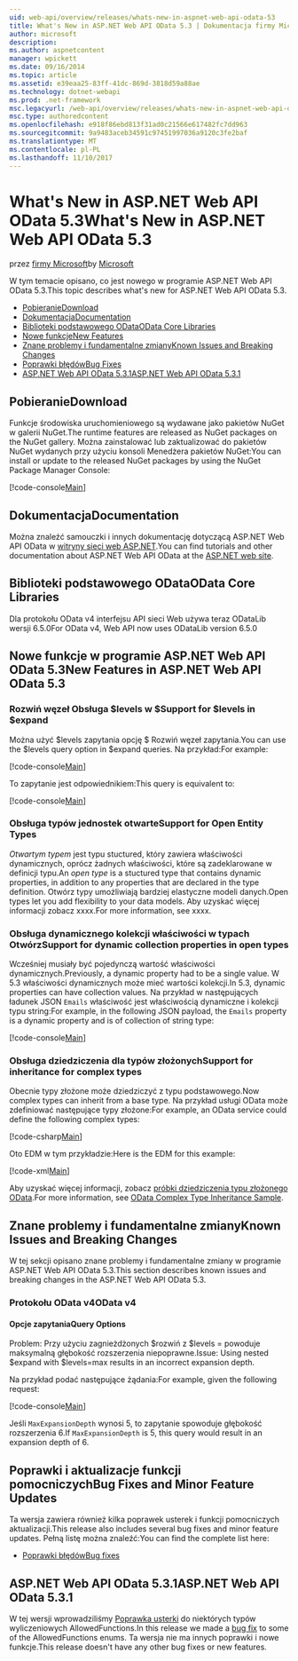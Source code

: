 ```yaml
---
uid: web-api/overview/releases/whats-new-in-aspnet-web-api-odata-53
title: What's New in ASP.NET Web API OData 5.3 | Dokumentacja firmy Microsoft
author: microsoft
description: 
ms.author: aspnetcontent
manager: wpickett
ms.date: 09/16/2014
ms.topic: article
ms.assetid: e39eaa25-83ff-41dc-869d-3818d59a88ae
ms.technology: dotnet-webapi
ms.prod: .net-framework
msc.legacyurl: /web-api/overview/releases/whats-new-in-aspnet-web-api-odata-53
msc.type: authoredcontent
ms.openlocfilehash: e918f86ebd813f31ad0c21566e617482fc7dd963
ms.sourcegitcommit: 9a9483aceb34591c97451997036a9120c3fe2baf
ms.translationtype: MT
ms.contentlocale: pl-PL
ms.lasthandoff: 11/10/2017
---
```

<a name="whats-new-in-aspnet-web-api-odata-53"></a><span data-ttu-id="fe4e0-102">What's New in ASP.NET Web API OData 5.3</span><span class="sxs-lookup"><span data-stu-id="fe4e0-102">What's New in ASP.NET Web API OData 5.3</span></span>
====================
<span data-ttu-id="fe4e0-103">przez [firmy Microsoft](https://github.com/microsoft)</span><span class="sxs-lookup"><span data-stu-id="fe4e0-103">by [Microsoft](https://github.com/microsoft)</span></span>

<span data-ttu-id="fe4e0-104">W tym temacie opisano, co jest nowego w programie ASP.NET Web API OData 5.3.</span><span class="sxs-lookup"><span data-stu-id="fe4e0-104">This topic describes what's new for ASP.NET Web API OData 5.3.</span></span>

- [<span data-ttu-id="fe4e0-105">Pobieranie</span><span class="sxs-lookup"><span data-stu-id="fe4e0-105">Download</span></span>](#download)
- [<span data-ttu-id="fe4e0-106">Dokumentacja</span><span class="sxs-lookup"><span data-stu-id="fe4e0-106">Documentation</span></span>](#documentation)
- [<span data-ttu-id="fe4e0-107">Biblioteki podstawowego OData</span><span class="sxs-lookup"><span data-stu-id="fe4e0-107">OData Core Libraries</span></span>](#corelib)
- [<span data-ttu-id="fe4e0-108">Nowe funkcje</span><span class="sxs-lookup"><span data-stu-id="fe4e0-108">New Features</span></span>](#newf)
- [<span data-ttu-id="fe4e0-109">Znane problemy i fundamentalne zmiany</span><span class="sxs-lookup"><span data-stu-id="fe4e0-109">Known Issues and Breaking Changes</span></span>](#known-issues)
- [<span data-ttu-id="fe4e0-110">Poprawki błędów</span><span class="sxs-lookup"><span data-stu-id="fe4e0-110">Bug Fixes</span></span>](#bug-fixes)
- [<span data-ttu-id="fe4e0-111">ASP.NET Web API OData 5.3.1</span><span class="sxs-lookup"><span data-stu-id="fe4e0-111">ASP.NET Web API OData 5.3.1</span></span>](#OD)

<a id="download"></a>
## <a name="download"></a><span data-ttu-id="fe4e0-112">Pobieranie</span><span class="sxs-lookup"><span data-stu-id="fe4e0-112">Download</span></span>

<span data-ttu-id="fe4e0-113">Funkcje środowiska uruchomieniowego są wydawane jako pakietów NuGet w galerii NuGet.</span><span class="sxs-lookup"><span data-stu-id="fe4e0-113">The runtime features are released as NuGet packages on the NuGet gallery.</span></span> <span data-ttu-id="fe4e0-114">Można zainstalować lub zaktualizować do pakietów NuGet wydanych przy użyciu konsoli Menedżera pakietów NuGet:</span><span class="sxs-lookup"><span data-stu-id="fe4e0-114">You can install or update to the released NuGet packages by using the NuGet Package Manager Console:</span></span>

[!code-console[Main](whats-new-in-aspnet-web-api-odata-53/samples/sample1.cmd)]

<a id="documentation"></a>
## <a name="documentation"></a><span data-ttu-id="fe4e0-115">Dokumentacja</span><span class="sxs-lookup"><span data-stu-id="fe4e0-115">Documentation</span></span>

<span data-ttu-id="fe4e0-116">Można znaleźć samouczki i innych dokumentację dotyczącą ASP.NET Web API OData w [witryny sieci web ASP.NET](../odata-support-in-aspnet-web-api/index.md).</span><span class="sxs-lookup"><span data-stu-id="fe4e0-116">You can find tutorials and other documentation about ASP.NET Web API OData at the [ASP.NET web site](../odata-support-in-aspnet-web-api/index.md).</span></span>

<a id="corelib"></a>
## <a name="odata-core-libraries"></a><span data-ttu-id="fe4e0-117">Biblioteki podstawowego OData</span><span class="sxs-lookup"><span data-stu-id="fe4e0-117">OData Core Libraries</span></span>

<span data-ttu-id="fe4e0-118">Dla protokołu OData v4 interfejsu API sieci Web używa teraz ODataLib wersji 6.5.0</span><span class="sxs-lookup"><span data-stu-id="fe4e0-118">For OData v4, Web API now uses ODataLib version 6.5.0</span></span>

<a id="newf"></a>
## <a name="new-features-in-aspnet-web-api-odata-53"></a><span data-ttu-id="fe4e0-119">Nowe funkcje w programie ASP.NET Web API OData 5.3</span><span class="sxs-lookup"><span data-stu-id="fe4e0-119">New Features in ASP.NET Web API OData 5.3</span></span>

### <a name="support-for-levels-in-expand"></a><span data-ttu-id="fe4e0-120">Rozwiń węzeł Obsługa $levels w $</span><span class="sxs-lookup"><span data-stu-id="fe4e0-120">Support for $levels in $expand</span></span>

<span data-ttu-id="fe4e0-121">Można użyć $levels zapytania opcję $ Rozwiń węzeł zapytania.</span><span class="sxs-lookup"><span data-stu-id="fe4e0-121">You can use the $levels query option in $expand queries.</span></span> <span data-ttu-id="fe4e0-122">Na przykład:</span><span class="sxs-lookup"><span data-stu-id="fe4e0-122">For example:</span></span>

[!code-console[Main](whats-new-in-aspnet-web-api-odata-53/samples/sample2.cmd)]

<span data-ttu-id="fe4e0-123">To zapytanie jest odpowiednikiem:</span><span class="sxs-lookup"><span data-stu-id="fe4e0-123">This query is equivalent to:</span></span>

[!code-console[Main](whats-new-in-aspnet-web-api-odata-53/samples/sample3.cmd)]

<a id="open-entity-types"></a>
### <a name="support-for-open-entity-types"></a><span data-ttu-id="fe4e0-124">Obsługa typów jednostek otwarte</span><span class="sxs-lookup"><span data-stu-id="fe4e0-124">Support for Open Entity Types</span></span>

<span data-ttu-id="fe4e0-125">*Otwartym typem* jest typu stuctured, który zawiera właściwości dynamicznych, oprócz żadnych właściwości, które są zadeklarowane w definicji typu.</span><span class="sxs-lookup"><span data-stu-id="fe4e0-125">An *open type* is a stuctured type that contains dynamic properties, in addition to any properties that are declared in the type definition.</span></span> <span data-ttu-id="fe4e0-126">Otwórz typy umożliwiają bardziej elastyczne modeli danych.</span><span class="sxs-lookup"><span data-stu-id="fe4e0-126">Open types let you add flexibility to your data models.</span></span> <span data-ttu-id="fe4e0-127">Aby uzyskać więcej informacji zobacz xxxx.</span><span class="sxs-lookup"><span data-stu-id="fe4e0-127">For more information, see xxxx.</span></span>

### <a name="support-for-dynamic-collection-properties-in-open-types"></a><span data-ttu-id="fe4e0-128">Obsługa dynamicznego kolekcji właściwości w typach Otwórz</span><span class="sxs-lookup"><span data-stu-id="fe4e0-128">Support for dynamic collection properties in open types</span></span>

<span data-ttu-id="fe4e0-129">Wcześniej musiały być pojedynczą wartość właściwości dynamicznych.</span><span class="sxs-lookup"><span data-stu-id="fe4e0-129">Previously, a dynamic property had to be a single value.</span></span> <span data-ttu-id="fe4e0-130">W 5.3 właściwości dynamicznych może mieć wartości kolekcji.</span><span class="sxs-lookup"><span data-stu-id="fe4e0-130">In 5.3, dynamic properties can have collection values.</span></span> <span data-ttu-id="fe4e0-131">Na przykład w następujących ładunek JSON `Emails` właściwość jest właściwością dynamiczne i kolekcji typu string:</span><span class="sxs-lookup"><span data-stu-id="fe4e0-131">For example, in the following JSON payload, the `Emails` property is a dynamic property and is of collection of string type:</span></span>

[!code-console[Main](whats-new-in-aspnet-web-api-odata-53/samples/sample4.cmd)]

### <a name="support-for-inheritance-for-complex-types"></a><span data-ttu-id="fe4e0-132">Obsługa dziedziczenia dla typów złożonych</span><span class="sxs-lookup"><span data-stu-id="fe4e0-132">Support for inheritance for complex types</span></span>

<span data-ttu-id="fe4e0-133">Obecnie typy złożone może dziedziczyć z typu podstawowego.</span><span class="sxs-lookup"><span data-stu-id="fe4e0-133">Now complex types can inherit from a base type.</span></span> <span data-ttu-id="fe4e0-134">Na przykład usługi OData może zdefiniować następujące typy złożone:</span><span class="sxs-lookup"><span data-stu-id="fe4e0-134">For example, an OData service could define the following complex types:</span></span>

[!code-csharp[Main](whats-new-in-aspnet-web-api-odata-53/samples/sample5.cs)]

<span data-ttu-id="fe4e0-135">Oto EDM w tym przykładzie:</span><span class="sxs-lookup"><span data-stu-id="fe4e0-135">Here is the EDM for this example:</span></span>

[!code-xml[Main](whats-new-in-aspnet-web-api-odata-53/samples/sample6.xml?highlight=8,15)]

<span data-ttu-id="fe4e0-136">Aby uzyskać więcej informacji, zobacz [próbki dziedziczenia typu złożonego OData](http://aspnet.codeplex.com/SourceControl/latest#Samples/WebApi/OData/v4/ODataComplexTypeInheritanceSample/ReadMe.txt).</span><span class="sxs-lookup"><span data-stu-id="fe4e0-136">For more information, see [OData Complex Type Inheritance Sample](http://aspnet.codeplex.com/SourceControl/latest#Samples/WebApi/OData/v4/ODataComplexTypeInheritanceSample/ReadMe.txt).</span></span>

<a id="known-issues"></a>
## <a name="known-issues-and-breaking-changes"></a><span data-ttu-id="fe4e0-137">Znane problemy i fundamentalne zmiany</span><span class="sxs-lookup"><span data-stu-id="fe4e0-137">Known Issues and Breaking Changes</span></span>

<span data-ttu-id="fe4e0-138">W tej sekcji opisano znane problemy i fundamentalne zmiany w programie ASP.NET Web API OData 5.3.</span><span class="sxs-lookup"><span data-stu-id="fe4e0-138">This section describes known issues and breaking changes in the ASP.NET Web API OData 5.3.</span></span>

### <a name="odata-v4"></a><span data-ttu-id="fe4e0-139">Protokołu OData v4</span><span class="sxs-lookup"><span data-stu-id="fe4e0-139">OData v4</span></span>

#### <a name="query-options"></a><span data-ttu-id="fe4e0-140">Opcje zapytania</span><span class="sxs-lookup"><span data-stu-id="fe4e0-140">Query Options</span></span>

<span data-ttu-id="fe4e0-141">Problem: Przy użyciu zagnieżdżonych $rozwiń z $levels = powoduje maksymalną głębokość rozszerzenia niepoprawne.</span><span class="sxs-lookup"><span data-stu-id="fe4e0-141">Issue: Using nested $expand with $levels=max results in an incorrect expansion depth.</span></span>

<span data-ttu-id="fe4e0-142">Na przykład podać następujące żądania:</span><span class="sxs-lookup"><span data-stu-id="fe4e0-142">For example, given the following request:</span></span>

[!code-console[Main](whats-new-in-aspnet-web-api-odata-53/samples/sample7.cmd)]

<span data-ttu-id="fe4e0-143">Jeśli `MaxExpansionDepth` wynosi 5, to zapytanie spowoduje głębokość rozszerzenia 6.</span><span class="sxs-lookup"><span data-stu-id="fe4e0-143">If `MaxExpansionDepth` is 5, this query would result in an expansion depth of 6.</span></span>

<a id="bug-fixes"></a>
## <a name="bug-fixes-and-minor-feature-updates"></a><span data-ttu-id="fe4e0-144">Poprawki i aktualizacje funkcji pomocniczych</span><span class="sxs-lookup"><span data-stu-id="fe4e0-144">Bug Fixes and Minor Feature Updates</span></span>

<span data-ttu-id="fe4e0-145">Ta wersja zawiera również kilka poprawek usterek i funkcji pomocniczych aktualizacji.</span><span class="sxs-lookup"><span data-stu-id="fe4e0-145">This release also includes several bug fixes and minor feature updates.</span></span> <span data-ttu-id="fe4e0-146">Pełną listę można znaleźć:</span><span class="sxs-lookup"><span data-stu-id="fe4e0-146">You can find the complete list here:</span></span>

- [<span data-ttu-id="fe4e0-147">Poprawki błędów</span><span class="sxs-lookup"><span data-stu-id="fe4e0-147">Bug fixes</span></span>](https://aspnetwebstack.codeplex.com/workitem/list/advanced?keyword=&status=All&type=All&priority=All&release=v5.3%20Beta&assignedTo=All&component=Web%20API|Web%20API%20OData&sortField=AssignedTo&sortDirection=Ascending&page=0&reasonClosed=Fixed)

<a id="OD"></a>
## <a name="aspnet-web-api-odata-531"></a><span data-ttu-id="fe4e0-148">ASP.NET Web API OData 5.3.1</span><span class="sxs-lookup"><span data-stu-id="fe4e0-148">ASP.NET Web API OData 5.3.1</span></span>

<span data-ttu-id="fe4e0-149">W tej wersji wprowadziliśmy [Poprawka usterki](https://aspnetwebstack.codeplex.com/workitem/list/advanced?keyword=&amp;status=All&amp;type=All&amp;priority=All&amp;release=v5.3.1%20Beta&amp;assignedTo=All&amp;component=Web%20API%20OData&amp;sortField=LastUpdatedDate&amp;sortDirection=Descending&amp;page=0&amp;reasonClosed=All) do niektórych typów wyliczeniowych AllowedFunctions.</span><span class="sxs-lookup"><span data-stu-id="fe4e0-149">In this release we made a [bug fix](https://aspnetwebstack.codeplex.com/workitem/list/advanced?keyword=&amp;status=All&amp;type=All&amp;priority=All&amp;release=v5.3.1%20Beta&amp;assignedTo=All&amp;component=Web%20API%20OData&amp;sortField=LastUpdatedDate&amp;sortDirection=Descending&amp;page=0&amp;reasonClosed=All) to some of the AllowedFunctions enums.</span></span> <span data-ttu-id="fe4e0-150">Ta wersja nie ma innych poprawki i nowe funkcje.</span><span class="sxs-lookup"><span data-stu-id="fe4e0-150">This release doesn't have any other bug fixes or new features.</span></span>
